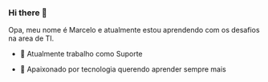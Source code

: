 ### Hi there 👋

Opa, meu nome é Marcelo e atualmente estou aprendendo com os desafios na area de TI.

- :office: Atualmente trabalho como Suporte

- :purple_heart: Apaixonado por tecnologia querendo aprender sempre mais


<!-- ![Marcelo Caldas's GitHub stats](https://github-readme-stats.vercel.app/api?username=mclcaldas&show_icons=true&theme=radical)






<!--
**mclcaldas/mclcaldas** is a ✨ _special_ ✨ repository because its `README.md` (this file) appears on your GitHub profile.

Here are some ideas to get you started:

- 🔭 I’m currently working on ...
- 🌱 I’m currently learning ...
- 👯 I’m looking to collaborate on ...
- 🤔 I’m looking for help with ...
- 💬 Ask me about ...
- 📫 How to reach me: ...
- 😄 Pronouns: ...
- ⚡ Fun fact: ...
-->
